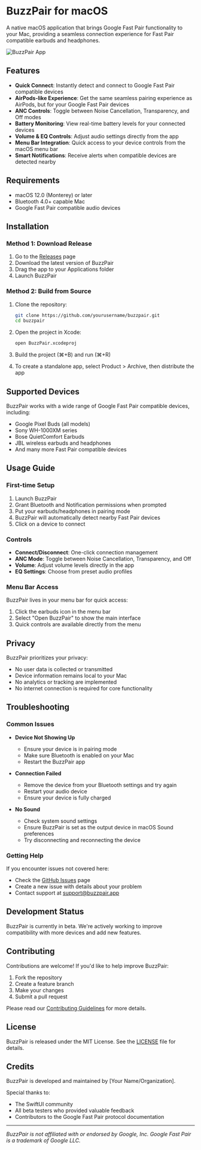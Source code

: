 # BuzzPair for macOS

A native macOS application that brings Google Fast Pair functionality to your Mac, providing a seamless connection experience for Fast Pair compatible earbuds and headphones.

![BuzzPair App](https://via.placeholder.com/800x500?text=BuzzPair+Screenshot)

## Features

- **Quick Connect**: Instantly detect and connect to Google Fast Pair compatible devices
- **AirPods-like Experience**: Get the same seamless pairing experience as AirPods, but for your Google Fast Pair devices
- **ANC Controls**: Toggle between Noise Cancellation, Transparency, and Off modes
- **Battery Monitoring**: View real-time battery levels for your connected devices
- **Volume & EQ Controls**: Adjust audio settings directly from the app
- **Menu Bar Integration**: Quick access to your device controls from the macOS menu bar
- **Smart Notifications**: Receive alerts when compatible devices are detected nearby

## Requirements

- macOS 12.0 (Monterey) or later
- Bluetooth 4.0+ capable Mac
- Google Fast Pair compatible audio devices

## Installation

### Method 1: Download Release

1. Go to the [Releases](https://github.com/yourusername/buzzpair/releases) page
2. Download the latest version of BuzzPair
3. Drag the app to your Applications folder
4. Launch BuzzPair

### Method 2: Build from Source

1. Clone the repository:
   ```bash
   git clone https://github.com/yourusername/buzzpair.git
   cd buzzpair
   ```

2. Open the project in Xcode:
   ```bash
   open BuzzPair.xcodeproj
   ```

3. Build the project (⌘+B) and run (⌘+R)

4. To create a standalone app, select Product > Archive, then distribute the app

## Supported Devices

BuzzPair works with a wide range of Google Fast Pair compatible devices, including:

- Google Pixel Buds (all models)
- Sony WH-1000XM series
- Bose QuietComfort Earbuds
- JBL wireless earbuds and headphones
- And many more Fast Pair compatible devices

## Usage Guide

### First-time Setup

1. Launch BuzzPair
2. Grant Bluetooth and Notification permissions when prompted
3. Put your earbuds/headphones in pairing mode
4. BuzzPair will automatically detect nearby Fast Pair devices
5. Click on a device to connect

### Controls

- **Connect/Disconnect**: One-click connection management
- **ANC Mode**: Toggle between Noise Cancellation, Transparency, and Off
- **Volume**: Adjust volume levels directly in the app
- **EQ Settings**: Choose from preset audio profiles

### Menu Bar Access

BuzzPair lives in your menu bar for quick access:
1. Click the earbuds icon in the menu bar
2. Select "Open BuzzPair" to show the main interface
3. Quick controls are available directly from the menu

## Privacy

BuzzPair prioritizes your privacy:

- No user data is collected or transmitted
- Device information remains local to your Mac
- No analytics or tracking are implemented
- No internet connection is required for core functionality

## Troubleshooting

### Common Issues

- **Device Not Showing Up**
  - Ensure your device is in pairing mode
  - Make sure Bluetooth is enabled on your Mac
  - Restart the BuzzPair app

- **Connection Failed**
  - Remove the device from your Bluetooth settings and try again
  - Restart your audio device
  - Ensure your device is fully charged

- **No Sound**
  - Check system sound settings
  - Ensure BuzzPair is set as the output device in macOS Sound preferences
  - Try disconnecting and reconnecting the device

### Getting Help

If you encounter issues not covered here:
- Check the [GitHub Issues](https://github.com/yourusername/buzzpair/issues) page
- Create a new issue with details about your problem
- Contact support at support@buzzpair.app

## Development Status

BuzzPair is currently in beta. We're actively working to improve compatibility with more devices and add new features.

## Contributing

Contributions are welcome! If you'd like to help improve BuzzPair:

1. Fork the repository
2. Create a feature branch
3. Make your changes
4. Submit a pull request

Please read our [Contributing Guidelines](CONTRIBUTING.md) for more details.

## License

BuzzPair is released under the MIT License. See the [LICENSE](LICENSE) file for details.

## Credits

BuzzPair is developed and maintained by [Your Name/Organization].

Special thanks to:
- The SwiftUI community
- All beta testers who provided valuable feedback
- Contributors to the Google Fast Pair protocol documentation

---

*BuzzPair is not affiliated with or endorsed by Google, Inc. Google Fast Pair is a trademark of Google LLC.*
